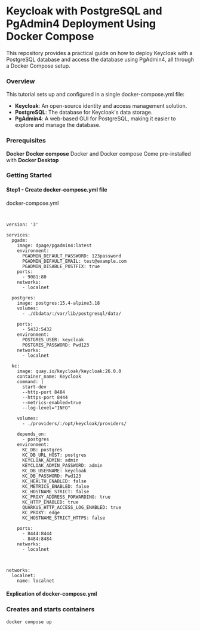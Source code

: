 # Keycloak with PostgreSQL and PgAdmin4 Deployment Using Docker Compose
This repository provides a practical guide on how to deploy Keycloak with a PostgreSQL database and access the database using PgAdmin4, all through a Docker Compose setup. 
### Overview
This tutorial sets up and configured in a single docker-compose.yml file:

- **Keycloak**: An open-source identity and access management solution.
- **PostgreSQL**: The database for Keycloak's data storage.
- **PgAdmin4**: A web-based GUI for PostgreSQL, making it easier to explore and manage the database.

### Prerequisites
**Docker**
**Docker compose**
Docker and Docker compose Come pre-installed with **Docker Desktop**

### Getting Started
#### Step1 - Create docker-compose.yml file

docker-compose.yml
```command


version: '3'
 
services:
  pgadm:
    image: dpage/pgadmin4:latest
    environment:
      PGADMIN_DEFAULT_PASSWORD: 123password
      PGADMIN_DEFAULT_EMAIL: test@example.com
      PGADMIN_DISABLE_POSTFIX: true
    ports:
      - 9081:80
    networks:
      - localnet
 
  postgres:
    image: postgres:15.4-alpine3.18
    volumes:
      - ./dbdata/:/var/lib/postgresql/data/
    
    ports:
      - 5432:5432
    environment:
      POSTGRES_USER: keycloak
      POSTGRES_PASSWORD: Pwd123
    networks:
      - localnet
 
  kc:
    image: quay.io/keycloak/keycloak:26.0.0
    container_name: Keycloak
    command: |
      start-dev
      --http-port 8484 
      --https-port 8444
      --metrics-enabled=true
      --log-level="INFO"

    volumes:
      - ./providers/:/opt/keycloak/providers/
  
    depends_on:
      - postgres
    environment:
      KC_DB: postgres
      KC_DB_URL_HOST: postgres
      KEYCLOAK_ADMIN: admin
      KEYCLOAK_ADMIN_PASSWORD: admin
      KC_DB_USERNAME: keycloak
      KC_DB_PASSWORD: Pwd123
      KC_HEALTH_ENABLED: false
      KC_METRICS_ENABLED: false
      KC_HOSTNAME_STRICT: false
      KC_PROXY_ADDRESS_FORWARDING: true
      KC_HTTP_ENABLED: true
      QUARKUS_HTTP_ACCESS_LOG_ENABLED: true
      KC_PROXY: edge
      KC_HOSTNAME_STRICT_HTTPS: false

    ports:
      - 8444:8444
      - 8484:8484
    networks:
      - localnet



networks:
  localnet:
    name: localnet
```
#### Explication of docker-compose.yml
### Creates and starts containers
```
docker compose up
```



